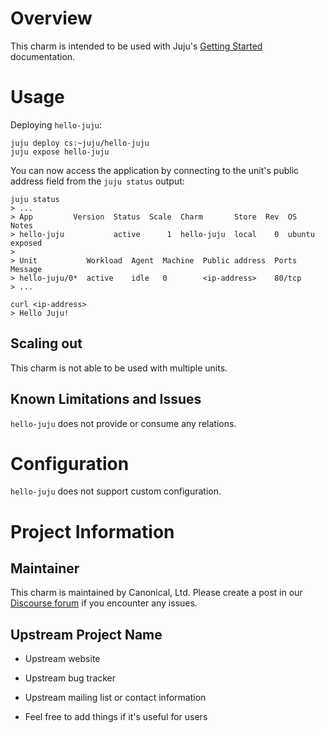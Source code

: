 # Overview

This charm is intended to be used with Juju's [Getting Started][] documentation.

# Usage

Deploying `hello-juju`:

    juju deploy cs:~juju/hello-juju
    juju expose hello-juju

You can now access the application by connecting to the unit's public address field from the `juju status` output:

    juju status
    > ...
    > App         Version  Status  Scale  Charm       Store  Rev  OS      Notes
    > hello-juju           active      1  hello-juju  local    0  ubuntu  exposed
    >
    > Unit           Workload  Agent  Machine  Public address  Ports   Message
    > hello-juju/0*  active    idle   0        <ip-address>    80/tcp  
    > ...
    
    curl <ip-address>
    > Hello Juju!

## Scaling out

This charm is not able to be used with multiple units.


## Known Limitations and Issues

`hello-juju` does not provide or consume any relations.


# Configuration

`hello-juju` does not support custom configuration.


# Project Information

## Maintainer

This charm is maintained by Canonical, Ltd. Please create a post in our [Discourse forum][] if you encounter any issues.


## Upstream Project Name

- Upstream website
- Upstream bug tracker
- Upstream mailing list or contact information
- Feel free to add things if it's useful for users

  [Getting Started]: https://jaas.ai/docs/getting-started-with-juju
  [Discourse forum]: https://discourse.jujucharms.com/
